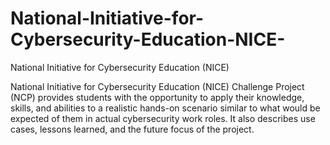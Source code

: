 # National-Initiative-for-Cybersecurity-Education-NICE-
National Initiative for Cybersecurity Education (NICE)

National Initiative for Cybersecurity Education (NICE) Challenge Project (NCP) provides students with the opportunity to apply their knowledge, skills, and abilities to a realistic hands-on scenario similar to what would be expected of them in actual cybersecurity work roles. It also describes use cases, lessons learned, and the future focus of the project.
